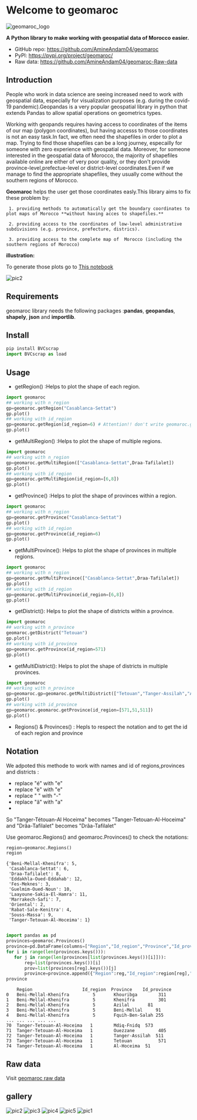 # Welcome to geomaroc

![geomaroc_logo](https://user-images.githubusercontent.com/49843367/164335838-537f0514-ce89-43ed-956f-c6c6de6ed264.png)


**A Python library to make working with geospatial data of Morocco easier.**

-   GitHub repo: <https://github.com/AmineAndam04/geomaroc>
-   PyPI: <https://pypi.org/project/geomaroc/>
-   Raw data: <https://github.com/AmineAndam04/geomaroc-Raw-data>
## Introduction

People who work in data science are seeing  increased need to work with geospatial data, especially for visualization purposes (e.g. during the covid-19 pandemic).Geopandas is a very popular geospatial library in python that extends Pandas to allow spatial operations on geometrics types.

Working with geopands requires having access to coordinates of the items of our map (polygon coordinates), but having accesss to those coordinates is not an easy task.In fact, we often need the shapefiles in order to plot a map. Trying to find those shapefiles can be a long journey, especailly for someone with zero experience with geospatial data. Moreover, for someone interested in the  geospatial data of Morocco, the majority of shapefiles available online are either of very poor quality, or they don't provide province-level,prefectue-level or district-level coordinates.Even if we manage to find the appropriate shapefiles, they usually come without the southern regions of Morocco.

**Geomaroc** helps the user get those coordinates easly.This library aims to fix these problem by:

     1. providing methods to automatically get the boundary coordinates to plot maps of Morocco **without having acces to shapefiles.**
      
     2. providing access to the coordinates of low-level administrative subdivisions (e.g. province, prefecture, districs).
      
     3. providing access to the complete map of  Morocco (including the southern regions of Morocco)

**illustration:**

To generate those plots go to [This notebook](https://github.com/AmineAndam04/geomaroc/blob/main/Geomaroc_Example.ipynb)

![pic2](https://user-images.githubusercontent.com/49843367/164767535-ed77f71a-6610-4abc-a9f9-bb5c54ed4890.png)


## Requirements
geomaroc library needs the following packages :**pandas**, **geopandas**, **shapely**, **json** and **importlib**.
## Install
```python
pip install BVCscrap
import BVCscrap as load
```
## Usage
-   getRegion() :Helps to plot the shape of each region.
```python
import geomaroc
## working with n_region
gp=geomaroc.getRegion("Casablanca-Settat")
gp.plot()
## working with id_region
gp=geomaroc.getRegion(id_region=6) # Attention!! don't write geomaroc.getRegion(6)
gp.plot()
```

-   getMultiRegion() :Helps to plot the shape of multiple regions.
```python
import geomaroc
## working with n_region
gp=geomaroc.getMultiRegion(["Casablanca-Settat",Draa-Tafilalet])
gp.plot()
## working with id_region
gp=geomaroc.getMultiRegion(id_region=[6,8]) 
gp.plot()
```
-   getProvince() :Helps to plot the shape of provinces within a region.
```python
import geomaroc
## working with n_region
gp=geomaroc.getProvince("Casablanca-Settat")
gp.plot()
## working with id_region
gp=geomaroc.getProvince(id_region=6)
gp.plot()
```
-   getMultiProvince(): Helps to plot the shape of provinces in multiple regions.
```python
import geomaroc
## working with n_region
gp=geomaroc.getMultiProvince(["Casablanca-Settat",Draa-Tafilalet])
gp.plot()
## working with id_region
gp=geomaroc.getMultiProvince(id_region=[6,8])
gp.plot()
```
-   getDistrict(): Helps to plot the shape of districts within a province.
```python
import geomaroc
## working with n_province
geomaroc.getDistrict("Tetouan")
gp.plot()
## working with id_province
gp=geomaroc.getProvince(id_region=571)
gp.plot()
```
-   getMultiDistrict(): Helps to plot the shape of districts in multiple provinces.
```python
import geomaroc
## working with n_province
gp=geomaroc.gp=geomaroc.getMultiDistrict(["Tetouan","Tanger-Assilah","Al-Hoceima"])
gp.plot()
## working with id_province
gp=geomaroc.geomaroc.getProvince(id_region=[571,51,511])
gp.plot()
```
-  Regions() & Provinces() : Hepls to respect the notation and to get the id of each region and province

## Notation 
We adpoted this methode to work with names and id of regions,provinces and districts :
- replace "é" with "e"
- replace "è" with "e"
- replace " " with "-"
- replace "â" with "a"
- 
So "Tanger-Tétouan-Al Hoceima" becomes "Tanger-Tetouan-Al-Hoceima" and "Drâa-Tafilalet" becomes "Drâa-Tafilalet"

Use geomaroc.Regions() and geomaroc.Provinces() to check the notations:
```python
region=geomaroc.Regions()
region
```

```{r, engine='python', count_lines}
{'Beni-Mellal-Khenifra': 5,
 'Casablanca-Settat': 6,
 'Draa-Tafilalet': 8,
 'Eddakhla-Oued-Eddahab': 12,
 'Fes-Meknes': 3,
 'Guelmim-Oued-Noun': 10,
 'Laayoune-Sakia-El-Hamra': 11,
 'Marrakech-Safi': 7,
 'Oriental': 2,
 'Rabat-Sale-Kenitra': 4,
 'Souss-Massa': 9,
 'Tanger-Tetouan-Al-Hoceima': 1}
 
 ```
 ```python
 import pandas as pd
provinces=geomaroc.Provinces()
province=pd.DataFrame(columns=["Region","Id_region","Province","Id_province"])
for i in range(len(provinces.keys())):
    for j in range(len(provinces[list(provinces.keys())[i]])):
        reg=list(provinces.keys())[i]
        prov=list(provinces[reg].keys())[j]
        province=province.append({"Region":reg,"Id_region":region[reg],"Province":prov,"Id_province":provinces[reg][prov]},ignore_index=True)
province
```

```{r, engine='python', count_lines}
	Region	                 Id_region	Province	Id_province
0	Beni-Mellal-Khenifra	     5	     Khouribga	      311
1	Beni-Mellal-Khenifra	     5	     Khenifra	      301
2	Beni-Mellal-Khenifra	     5	     Azilal	      81
3	Beni-Mellal-Khenifra	     5	     Beni-Mellal	 91
4	Beni-Mellal-Khenifra	     5	     Fquih-Ben-Salah 255
...	...	...	...	...
70	Tanger-Tetouan-Al-Hoceima	1	     Mdiq-Fnidq	 573
71	Tanger-Tetouan-Al-Hoceima	1	     Ouezzane	      405
72	Tanger-Tetouan-Al-Hoceima	1	     Tanger-Assilah	 511
73	Tanger-Tetouan-Al-Hoceima	1	     Tetouan	      571
74	Tanger-Tetouan-Al-Hoceima	1	     Al-Hoceima	 51
 ```    

## Raw data
Visit [geomaroc raw data](https://github.com/AmineAndam04/geomaroc-Raw-data)
## gallery

![pic2](https://user-images.githubusercontent.com/49843367/164767535-ed77f71a-6610-4abc-a9f9-bb5c54ed4890.png)
![pic3](https://user-images.githubusercontent.com/49843367/164767545-31ebbdd9-49ff-472e-a396-7e94c2964547.png)
![pic4](https://user-images.githubusercontent.com/49843367/164767547-4e9f179e-1e8b-4478-b099-ff9d93d92b2c.png)
![pic5](https://user-images.githubusercontent.com/49843367/164767553-00114d1f-17d5-4b1e-994b-0d7f9642235e.png)
![pic1](https://user-images.githubusercontent.com/49843367/164767555-e9acaa22-9891-40c2-a7b3-37726c985746.png)
